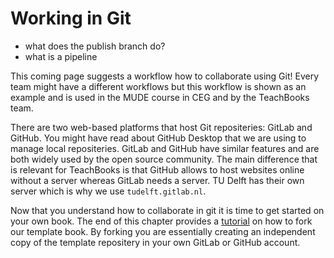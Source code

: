 # Working in Git

- what does the publish branch do?
- what is a pipeline

This coming page suggests a workflow how to collaborate using Git! Every team might have a different workflows but this workflow is shown as an example and is used in the MUDE course in CEG and by the TeachBooks team.<br>

There are two web-based platforms that host Git repositeries: GitLab and GitHub. You might have read about GitHub Desktop that we are using to manage local repositeries. GitLab and GitHub have similar features and are both widely used by the open source community. The main difference that is relevant for TeachBooks is that GitHub allows to host websites online without a server whereas GitLab needs a server. TU Delft has their own server which is why we use `tudelft.gitlab.nl`. 

Now that you understand how to collaborate in git it is time to get started on your own book. The end of this chapter provides a [tutorial](githubtemplate.md) on how to fork our template book. By forking you are essentially creating an independent copy of the template repositery in your own GitLab or GitHub account. 


